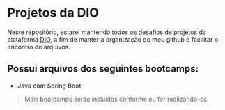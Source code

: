 # Projetos da DIO
Neste repositório, estarei mantendo todos os desafios de projetos da plataforma [DIO](https://web.dio.me/home), a fim de manter a organização do meu github e facilitar o encontro de arquivos.

## Possui arquivos dos seguintes bootcamps:
* Java com Spring Boot

> Mais bootcamps serão incluídos conforme eu for realizando-os.